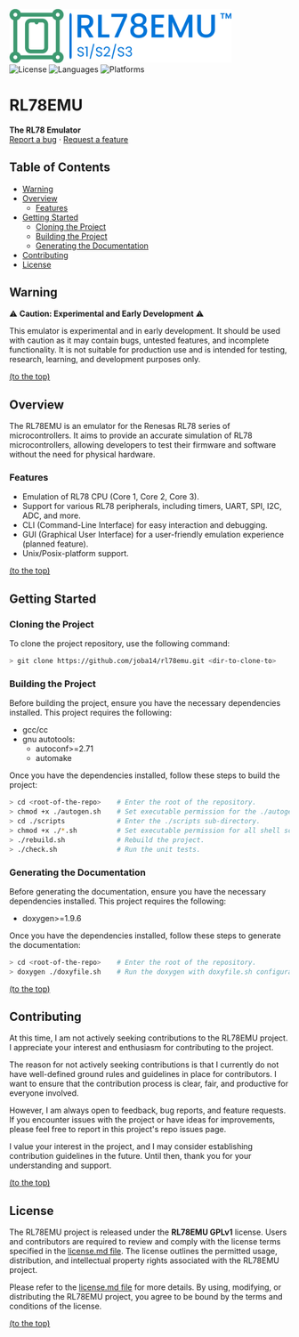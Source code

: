 
<a href="https://github.com/joba14/rl78emu"><img src="./logo.svg" alt="Logo" width="400"></a><br>
![License](https://img.shields.io/badge/license-RL78EMU_GPLv1-brightgreen.svg?style=for-the-badge)
![Languages](https://img.shields.io/badge/languages-C-brightgreen.svg?style=for-the-badge)
![Platforms](https://img.shields.io/badge/platforms-Linux-brightgreen.svg?style=for-the-badge)
<br>


# RL78EMU
**The RL78 Emulator**<br>[Report a bug](https://github.com/joba14/rl78emu/issues/new) · [Request a feature](https://github.com/joba14/rl78emu/issues/new)


## Table of Contents
- [Warning](#warning)
- [Overview](#overview)
	- [Features](#features)
- [Getting Started](#getting-started)
	- [Cloning the Project](#cloning-the-project)
	- [Building the Project](#building-the-project)
	- [Generating the Documentation](#generating-the-documentation)
- [Contributing](#contributing)
- [License](#license)


## Warning
⚠️ **Caution: Experimental and Early Development** ⚠️

This emulator is experimental and in early development. It should be used with caution as it may contain bugs, untested features, and incomplete functionality. It is not suitable for production use and is intended for testing, research, learning, and development purposes only.

[(to the top)](#rl78emu)


## Overview
The RL78EMU is an emulator for the Renesas RL78 series of microcontrollers. It aims to provide an accurate simulation of RL78 microcontrollers, allowing developers to test their firmware and software without the need for physical hardware.

### Features
- Emulation of RL78 CPU (Core 1, Core 2, Core 3).
- Support for various RL78 peripherals, including timers, UART, SPI, I2C, ADC, and more.
- CLI (Command-Line Interface) for easy interaction and debugging.
- GUI (Graphical User Interface) for a user-friendly emulation experience (planned feature).
- Unix/Posix-platform support.

[(to the top)](#rl78emu)


## Getting Started

### Cloning the Project
To clone the project repository, use the following command:
```sh
> git clone https://github.com/joba14/rl78emu.git <dir-to-clone-to>
```

### Building the Project
Before building the project, ensure you have the necessary dependencies installed. This project requires the following:
- gcc/cc
- gnu autotools:
	- autoconf>=2.71
	- automake

Once you have the dependencies installed, follow these steps to build the project:
```sh
> cd <root-of-the-repo>    # Enter the root of the repository.
> chmod +x ./autogen.sh    # Set executable permission for the ./autogen.sh script.
> cd ./scripts             # Enter the ./scripts sub-directory.
> chmod +x ./*.sh          # Set executable permission for all shell scripts in scripts dir.
> ./rebuild.sh             # Rebuild the project.
> ./check.sh               # Run the unit tests.
```

### Generating the Documentation
Before generating the documentation, ensure you have the necessary dependencies installed. This project requires the following:
- doxygen>=1.9.6

Once you have the dependencies installed, follow these steps to generate the documentation:
```sh
> cd <root-of-the-repo>    # Enter the root of the repository.
> doxygen ./doxyfile.sh    # Run the doxygen with doxyfile.sh configuration.
```

[(to the top)](#rl78emu)


## Contributing
At this time, I am not actively seeking contributions to the RL78EMU project. I appreciate your interest and enthusiasm for contributing to the project.

The reason for not actively seeking contributions is that I currently do not have well-defined ground rules and guidelines in place for contributors. I want to ensure that the contribution process is clear, fair, and productive for everyone involved.

However, I am always open to feedback, bug reports, and feature requests. If you encounter issues with the project or have ideas for improvements, please feel free to report in this project's repo issues page.

I value your interest in the project, and I may consider establishing contribution guidelines in the future. Until then, thank you for your understanding and support.

[(to the top)](#rl78emu)


## License
The RL78EMU project is released under the **RL78EMU GPLv1** license. Users and contributors are required to review and comply with the license terms specified in the [license.md file](./license.md). The license outlines the permitted usage, distribution, and intellectual property rights associated with the RL78EMU project.

Please refer to the [license.md file](./license.md) for more details. By using, modifying, or distributing the RL78EMU project, you agree to be bound by the terms and conditions of the license.

[(to the top)](#rl78emu)
